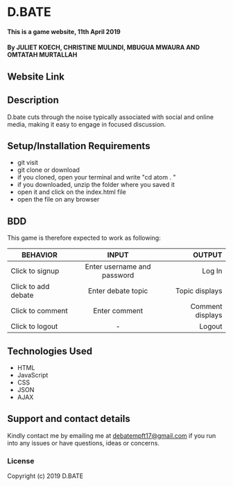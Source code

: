 # D.BATE
#### This is  a game website, 11th April 2019
#### By JULIET KOECH, CHRISTINE MULINDI, MBUGUA MWAURA AND OMTATAH MURTALLAH 
## Website Link

## Description
 D.bate cuts through the noise typically associated with social and online media, making it easy to engage in focused discussion.
## Setup/Installation Requirements
* git visit 
* git clone or download
* if you cloned, open your terminal and write "cd atom . "
* if you downloaded, unzip the folder where you saved it
* open it and click on the index.html file
* open the file on any browser
## BDD
This game is therefore expected to work as following:

| BEHAVIOR                     |  INPUT                       |OUTPUT                                |
| -----------------------      |:----------------------------:| ------------------------------------:|
| Click to signup              |  Enter username and password |  Log In                              |
| Click to add debate          |  Enter debate topic          |  Topic displays                      |
| Click to comment             |  Enter comment               |  Comment displays                    |
| Click to logout              |               -              |  Logout                              |

## Technologies Used
* HTML
* JavaScript
* CSS
* JSON
* AJAX
## Support and contact details
Kindly contact me by emailing me at debatempft17@gmail.com if you run into any issues or have questions, ideas or concerns.
### License
Copyright (c) 2019 D.BATE





